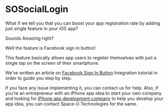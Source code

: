 # SOSocialLogin

What if we tell you that you can boost your app registration rate by adding just single feature in your iOS app?

Sounds Amazing right?

Well the feature is Facebook sign in button!

This feature basically allows app users to register themselves with just a single tap on the screen of their smartphone.

We’ve written an article on [Facebook Sign In Button](https://www.spaceotechnologies.com/integrate-facebook-sign-in-button-ios-app/) Integration tutorial in order to guide you step by step.

If you face any issue implementing it, you can contact us for help. Also, if you’re an entrepreneur with an iPhone app idea to start your own company and looking for [iPhone app development company](https://www.spaceotechnologies.com/iphone-app-development/) to help you develop your app idea, you can contact Space-O Technologies for the same.
